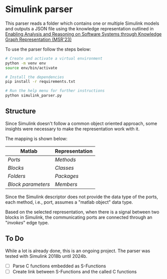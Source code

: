 # Simulink parser

This parser reads a folder which contains one or multiple Simulink models and outputs a JSON file using the knowledge representation outlined in [Enabling Analysis and Reasoning on Software Systems through Knowledge Graph Representation (MSR'23)](https://doi.org/10.1109/MSR59073.2023.00029)

To use the parser follow the steps below:

```bash
# Create and activate a virtual environment
python -m venv env
source env/bin/activate

# Install the dependencies
pip install -r requirements.txt

# Run the help menu for further instructions
python simulink_parser.py
```

## Structure

Since Simulink doesn't follow a common object oriented approach, some insights were necessary to make the representation work with it.

The mapping is shown below:

| Matlab              | Representation  |
| ------------------- | --------------- |
| *Ports*             | *Methods*       |
| *Blocks*            | *Classes*       |
| *Folders*           | *Packages*      |
| *Block parameters*  | *Members*       |

Since the Simulink descriptor does not provide the data type of the ports, each method, i.e., port, 
assumes a "matlab object" data type.

Based on the selected representation, when there is a signal between two blocks in Simulink, the communicating ports are connected through an "*invokes*" edge type.

## To Do

While a lot is already done, this is an ongoing project.
The parser was tested with Simulink 2018b until 2024b.

- [ ] Parse C functions embedded as S-Functions
- [ ] Create link between S-Functions and the called C functions
